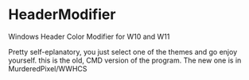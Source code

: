 # HeaderModifier
Windows Header Color Modifier for W10 and W11

Pretty self-eplanatory, you just select one of the themes and go enjoy yourself.
this is the old, CMD version of the program. The new one is in MurderedPixel/WWHCS
